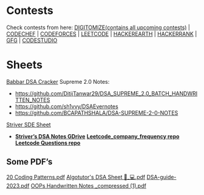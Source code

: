 # Contests
Check contests from here: [DIGITOMIZE(contains all upcoming contests)](https://digitomize.com/contests) |  [CODECHEF](https://www.codechef.com/contests?itm_medium=navmenu&itm_campaign=allcontests) | [CODEFORCES](https://codeforces.com/contests) | [LEETCODE](https://leetcode.com/contest/) | [HACKEREARTH](https://www.hackerearth.com/challenges/) | [HACKERRANK](https://www.hackerrank.com/contests) | [GFG](https://practice.geeksforgeeks.org/events?utm_source=geeksforgeeks&utm_medium=main_header&utm_campaign=contests) | [CODESTUDIO](https://www.codingninjas.com/studio/contests)
# Sheets

[Babbar DSA Cracker](https://450dsa.com/)
	Supreme 2.0 Notes: 
- https://github.com/DitijTanwar29/DSA_SUPREME_2.0_BATCH_HANDWRITTEN_NOTES
- https://github.com/sh1vvy/DSAEvernotes
- https://github.com/BCAPATHSHALA/DSA-SUPREME-2-0-NOTES

[Striver SDE Sheet](https://takeuforward.org/interviews/strivers-sde-sheet-top-coding-interview-problems/)
- [**Striver’s DSA Notes GDrive**](https://drive.google.com/drive/u/0/folders/1iCfOt_7bHxyUcBDVRFdxCyocQvV4-bXk)
**[Leetcode_company_frequency repo](https://github.com/xizhengszhang/Leetcode_company_frequency)**
**[Leetcode Questions repo](https://github.com/haoel/leetcode)**
## Some PDF’s
[20 Coding Patterns.pdf](https://prod-files-secure.s3.us-west-2.amazonaws.com/80fadc12-4064-438c-9a8c-8e4a42c1d953/c1a90d1f-a450-4ab2-8e71-09abbe7b455d/20_Coding_Patterns.pdf)
[Algotutor's DSA Sheet 👨_💻.pdf](https://prod-files-secure.s3.us-west-2.amazonaws.com/80fadc12-4064-438c-9a8c-8e4a42c1d953/cf5d441e-2eea-4860-9f0f-bb0162f331be/Algotutors_DSA_Sheet__.pdf)
[DSA-guide-2023.pdf](https://prod-files-secure.s3.us-west-2.amazonaws.com/80fadc12-4064-438c-9a8c-8e4a42c1d953/0558c1cb-45a5-4c95-ba1d-276749133039/DSA-guide-2023.pdf)
[OOPs Handwritten Notes _compressed (1).pdf](https://prod-files-secure.s3.us-west-2.amazonaws.com/80fadc12-4064-438c-9a8c-8e4a42c1d953/9cbad6d4-21fc-43ee-838a-6e7398b90849/OOPs_Handwritten_Notes__compressed_(1).pdf)